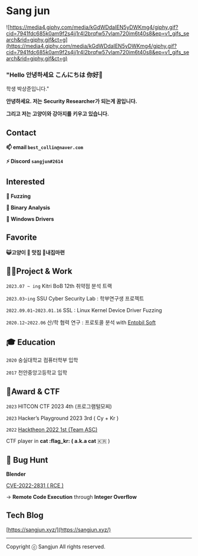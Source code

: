 # Sang jun

![https://media4.giphy.com/media/kGdWDdaIEN5yDWKmg4/giphy.gif?cid=7941fdc685k0am9f2s4jj1r4l2brqfw57vlam720im6t40s8&ep=v1_gifs_search&rid=giphy.gif&ct=g](https://media4.giphy.com/media/kGdWDdaIEN5yDWKmg4/giphy.gif?cid=7941fdc685k0am9f2s4jj1r4l2brqfw57vlam720im6t40s8&ep=v1_gifs_search&rid=giphy.gif&ct=g)

### "Hello 안녕하세요 こんにちは 你好👋
 학생 박상준입니다."

**안녕하세요.
저는** **Security Researcher가 되는게 꿈입니다.**

**그리고 저는 고양이와 강아지를 키우고 있습니다.**

## Contact

**📫 email `best_collin@naver.com`**

**⚡ Discord `sangjun#2614`**

## Interested


**🌱 Fuzzing**

**🌱 Binary Analysis**

**🌱 Windows Drivers**

## Favorite

**😺고양이 🍰 맛집 🏡내집마련**  


## **👩‍💻Project & Work**

`2023.07 ~ ing` Kitri BoB 12th 취약점 분석 트랙

`2023.03~ing` SSU Cyber Security Lab : 학부연구생 프로젝트

`2022.09.01~2023.01.16` SSL : Linux Kernel Device Driver Fuzzing

`2020.12~2022.06` 산/학 협력 연구 : 프로토콜 분석 with   [Entobil Soft](https://www.entobilsoft.com/)

## **🎓 Education**

`2020` 숭실대학교 컴퓨터학부 입학

`2017` 천안중앙고등학교 입학

## 🧾Award & CTF

`2023` HITCON CTF 2023 4th (프로그램털모찌)

`2023` Hacker’s Playground 2023 3rd ( Cy + Kr )

`2022` [Hacktheon 2022 1st (Team ASC)](https://www.smartcitytoday.co.kr/news/articleView.html?idxno=24207)

CTF player in **cat :flag_kr: ( a.k.a cat** 🇰🇷 )

## 📝 Bug Hunt

**Blender**

[CVE-2022-2831 ( RCE )](https://cve.mitre.org/cgi-bin/cvename.cgi?name=CVE-2022-2831)

→ **Remote Code Execution** through **Integer Overflow**

## Tech Blog

[https://sangjun.xyz/](https://sangjun.xyz/)

---

Copyright ⓒ Sangjun All rights reserved.
